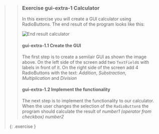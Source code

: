 >>### Exercise gui-extra-1 Calculator
>>
>>In this exercise you will create a GUI calculator using RadioButtons. The end result of the program looks like this:
>>
>>![End result calculator](images/exercise/week12/exercise_1-1-Calculator.png)
>>
>>#### gui-extra-1.1 Create the GUI
>>
>> The first step is to create a semilair GUI as shown the image above. On the left side of the screen add two `TextField`s with labels in front of it. On the right side of the screen add 4 RadioButtons with the text: *Addition*, *Substraction*, *Multiplication* and *Division*
>>
>>#### gui-extra-1.2 Implement the functionality
>>
>> The next step is to implement the functionality to our calculator.  When the user changes the selection of the `RadioButton`s the program should calculate the result of *number1 (operator from checkbox) number2*
>>
>{: .exercise }